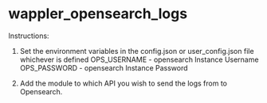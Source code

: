 # wappler_opensearch_logs

Instructions:
1. Set the environment variables in the config.json or user_config.json file whichever is defined
OPS_USERNAME - opensearch Instance Username
OPS_PASSWORD - opensearch Instance Password

2. Add the module to which API you wish to send the logs from to Opensearch.
